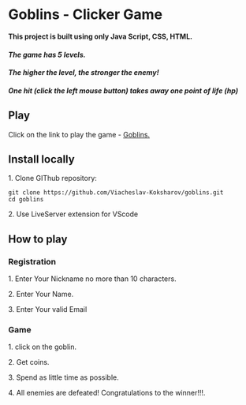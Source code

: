 # Goblins - Clicker Game

<b>This project is built using only Java Script, CSS, HTML.</b>

#### _The game has 5 levels._

#### _The higher the level, the stronger the enemy!_

#### _One hit (click the left mouse button) takes away one point of life (hp)_

## Play

<p>Click on the link to play the game - <a href="https://viacheslav-koksharov.github.io/goblins/" target="_blank">Goblins.</a></p>

## Install locally

<p>1. Clone GIThub repository:</p>

```
git clone https://github.com/Viacheslav-Koksharov/goblins.git
cd goblins
```

<p>2. Use LiveServer extension for VScode</p>

## How to play

### Registration

<p>1. Enter Your Nickname no more than 10 characters.</p>
<p>2. Enter Your Name.</p>
<p>3. Enter Your valid Email</p>

### Game

<p>1. click on the goblin.</p>
<p>2. Get coins.</p>
<p>3. Spend as little time as possible.</p>
<p>4. All enemies are defeated! Congratulations to the winner!!!.</p>
